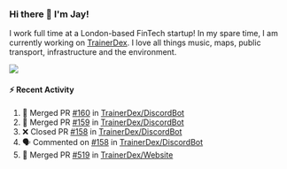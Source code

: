 ### Hi there 👋 I'm Jay!
I work full time at a London-based FinTech startup! In my spare time, I am currently working on [TrainerDex](https://www.github.com/TrainerDex). I love all things music, maps, public transport, infrastructure and the environment.

[<img src="https://github-readme-stats.vercel.app/api/wakatime?username=TurnrDev&layout=compact" />](https://wakatime.com/@TurnrDev)  

#### :zap: Recent Activity
<!--START_SECTION:activity-->
1. 🎉 Merged PR [#160](https://github.com/TrainerDex/DiscordBot/pull/160) in [TrainerDex/DiscordBot](https://github.com/TrainerDex/DiscordBot)
2. 🎉 Merged PR [#159](https://github.com/TrainerDex/DiscordBot/pull/159) in [TrainerDex/DiscordBot](https://github.com/TrainerDex/DiscordBot)
3. ❌ Closed PR [#158](https://github.com/TrainerDex/DiscordBot/pull/158) in [TrainerDex/DiscordBot](https://github.com/TrainerDex/DiscordBot)
4. 🗣 Commented on [#158](https://github.com/TrainerDex/DiscordBot/issues/158) in [TrainerDex/DiscordBot](https://github.com/TrainerDex/DiscordBot)
5. 🎉 Merged PR [#519](https://github.com/TrainerDex/Website/pull/519) in [TrainerDex/Website](https://github.com/TrainerDex/Website)
<!--END_SECTION:activity-->
